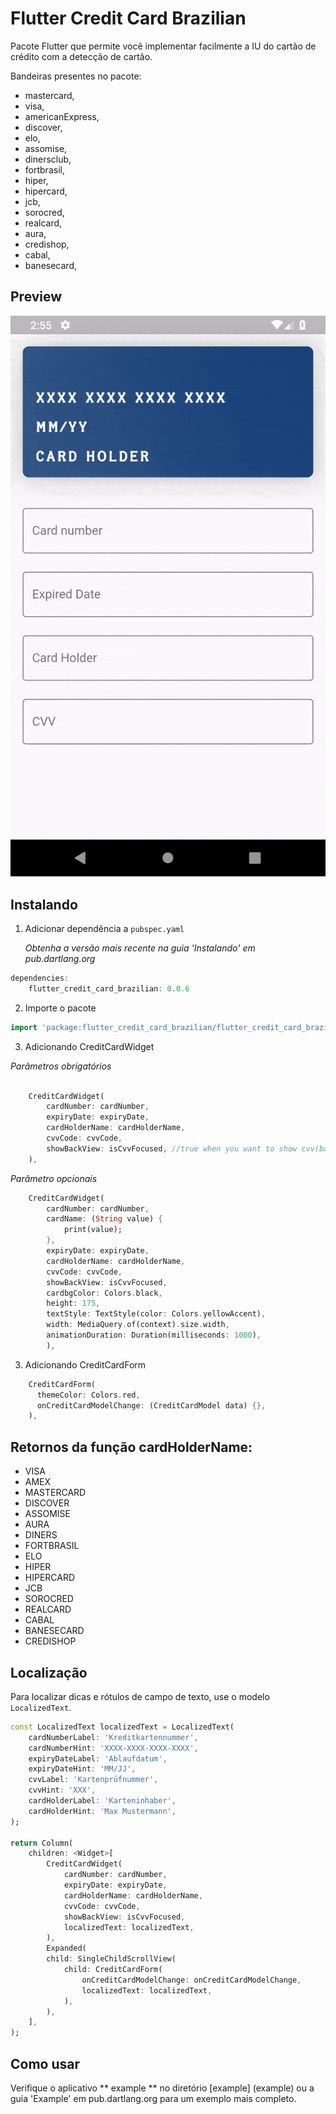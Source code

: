 # Flutter Credit Card Brazilian

Pacote Flutter que permite você implementar facilmente a IU do cartão de crédito com a detecção de cartão.

Bandeiras presentes no pacote:
*  mastercard,
*  visa,
*  americanExpress,
*  discover,
*  elo,
*  assomise,
*  dinersclub,
*  fortbrasil,
*  hiper,
*  hipercard,
*  jcb,
*  sorocred,
*  realcard,
*  aura,
*  credishop,
*  cabal,
*  banesecard,

## Preview

![O aplicativo de exemplo em execução no Android](https://github.com/JoseBarreto1/flutter_credit_card_brazilian/blob/master/preview/preview.gif)

## Instalando

1.  Adicionar dependência a `pubspec.yaml`

    *Obtenha a versão mais recente na guia 'Instalando' em pub.dartlang.org*
    
```dart
dependencies:
    flutter_credit_card_brazilian: 0.0.6
```

2.  Importe o pacote
```dart
import 'package:flutter_credit_card_brazilian/flutter_credit_card_brazilian.dart';
```

3.  Adicionando CreditCardWidget

*Parâmetros obrigatórios*
```dart

    CreditCardWidget(
        cardNumber: cardNumber,
        expiryDate: expiryDate, 
        cardHolderName: cardHolderName,
        cvvCode: cvvCode,
        showBackView: isCvvFocused, //true when you want to show cvv(back) view
    ),
```    
*Parâmetro opcionais*
```dart   
    CreditCardWidget(
        cardNumber: cardNumber,
        cardName: (String value) {
            print(value);
        },
        expiryDate: expiryDate,
        cardHolderName: cardHolderName,
        cvvCode: cvvCode,
        showBackView: isCvvFocused,
        cardbgColor: Colors.black,
        height: 175,
        textStyle: TextStyle(color: Colors.yellowAccent),
        width: MediaQuery.of(context).size.width,
        animationDuration: Duration(milliseconds: 1000),
        ),
``` 
3.  Adicionando CreditCardForm

```dart
    CreditCardForm(
      themeColor: Colors.red,
      onCreditCardModelChange: (CreditCardModel data) {},
    ),
```
## Retornos da função cardHolderName:
*  VISA
*  AMEX
*  MASTERCARD
*  DISCOVER
*  ASSOMISE
*  AURA
*  DINERS
*  FORTBRASIL
*  ELO
*  HIPER
*  HIPERCARD
*  JCB
*  SOROCRED
*  REALCARD
*  CABAL
*  BANESECARD
*  CREDISHOP

## Localização

Para localizar dicas e rótulos de campo de texto, use o modelo `LocalizedText`.

```dart
const LocalizedText localizedText = LocalizedText(
    cardNumberLabel: 'Kreditkartennummer',
    cardNumberHint: 'XXXX-XXXX-XXXX-XXXX',
    expiryDateLabel: 'Ablaufdatum',
    expiryDateHint: 'MM/JJ',
    cvvLabel: 'Kartenprüfnummer',
    cvvHint: 'XXX',
    cardHolderLabel: 'Karteninhaber',
    cardHolderHint: 'Max Mustermann',
);

return Column(
    children: <Widget>[
        CreditCardWidget(
            cardNumber: cardNumber,
            expiryDate: expiryDate,
            cardHolderName: cardHolderName,
            cvvCode: cvvCode,
            showBackView: isCvvFocused,
            localizedText: localizedText,
        ),
        Expanded(
        child: SingleChildScrollView(
            child: CreditCardForm(
                onCreditCardModelChange: onCreditCardModelChange,
                localizedText: localizedText,
            ),
        ),
    ],
);
```

## Como usar
Verifique o aplicativo ** example ** no diretório [example] (example) ou a guia 'Example' em pub.dartlang.org para um exemplo mais completo.
